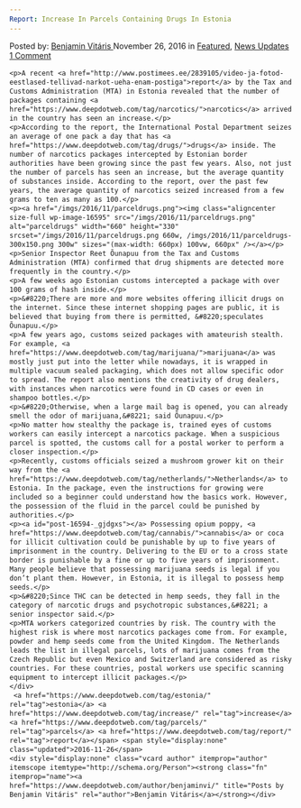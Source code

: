 ```yaml
---
Report: Increase In Parcels Containing Drugs In Estonia
---
```

<article class="post-listing post-16594 post type-post status-publish format-standard has-post-thumbnail hentry  tag-estonia tag-increase tag-parcels tag-report">
    <div class="post-inner">
        <span>Posted by: <a href="https://www.deepdotweb.com/author/benjaminvi/" title="">Benjamin Vitáris </a></span>
    <span>November 26, 2016</span>
    <span>in <a href="https://www.deepdotweb.com/category/deepdot-news/" rel="category tag">Featured</a>, <a href="https://www.deepdotweb.com/category/news-updates/" rel="category tag">News Updates</a></span>
    <span><a href="https://www.deepdotweb.com/2016/11/26/report-increase-parcels-containing-drugs-estonia/#comments">1 Comment</a></span>
    </p>
    <div class="clear"></div>
    
    <p>A recent <a href="http://www.postimees.ee/2839105/video-ja-fotod-eestlased-tellivad-narkot-ueha-enam-postiga">report</a> by the Tax and Customs Administration (MTA) in Estonia revealed that the number of packages containing <a href="https://www.deepdotweb.com/tag/narcotics/">narcotics</a> arrived in the country has seen an increase.</p>
    <p>According to the report, the International Postal Department seizes an average of one pack a day that has <a href="https://www.deepdotweb.com/tag/drugs/">drugs</a> inside. The number of narcotics packages intercepted by Estonian border authorities have been growing since the past few years. Also, not just the number of parcels has seen an increase, but the average quantity of substances inside. According to the report, over the past few years, the average quantity of narcotics seized increased from a few grams to ten as many as 100.</p>
    <p><a href="/imgs/2016/11/parceldrugs.png"><img class="aligncenter size-full wp-image-16595" src="/imgs/2016/11/parceldrugs.png" alt="parceldrugs" width="660" height="330" srcset="/imgs/2016/11/parceldrugs.png 660w, /imgs/2016/11/parceldrugs-300x150.png 300w" sizes="(max-width: 660px) 100vw, 660px" /></a></p>
    <p>Senior Inspector Reet Õunapuu from the Tax and Customs Administration (MTA) confirmed that drug shipments are detected more frequently in the country.</p>
    <p>A few weeks ago Estonian customs intercepted a package with over 100 grams of hash inside.</p>
    <p>&#8220;There are more and more websites offering illicit drugs on the internet. Since these internet shopping pages are public, it is believed that buying from there is permitted, &#8220;speculates Õunapuu.</p>
    <p>A few years ago, customs seized packages with amateurish stealth. For example, <a href="https://www.deepdotweb.com/tag/marijuana/">marijuana</a> was mostly just put into the letter while nowadays, it is wrapped in multiple vacuum sealed packaging, which does not allow specific odor to spread. The report also mentions the creativity of drug dealers, with instances when narcotics were found in CD cases or even in shampoo bottles.</p>
    <p>&#8220;Otherwise, when a large mail bag is opened, you can already smell the odor of marijuana,&#8221; said Õunapuu.</p>
    <p>No matter how stealthy the package is, trained eyes of customs workers can easily intercept a narcotics package. When a suspicious parcel is spotted, the customs call for a postal worker to perform a closer inspection.</p>
    <p>Recently, customs officials seized a mushroom grower kit on their way from the <a href="https://www.deepdotweb.com/tag/netherlands/">Netherlands</a> to Estonia. In the package, even the instructions for growing were included so a beginner could understand how the basics work. However, the possession of the fluid in the parcel could be punished by authorities.</p>
    <p><a id="post-16594-_gjdgxs"></a> Possessing opium poppy, <a href="https://www.deepdotweb.com/tag/cannabis/">cannabis</a> or coca for illicit cultivation could be punishable by up to five years of imprisonment in the country. Delivering to the EU or to a cross state border is punishable by a fine or up to five years of imprisonment. Many people believe that possessing marijuana seeds is legal if you don’t plant them. However, in Estonia, it is illegal to possess hemp seeds.</p>
    <p>&#8220;Since THC can be detected in hemp seeds, they fall in the category of narcotic drugs and psychotropic substances,&#8221; a senior inspector said.</p>
    <p>MTA workers categorized countries by risk. The country with the highest risk is where most narcotics packages come from. For example, powder and hemp seeds come from the United Kingdom. The Netherlands leads the list in illegal parcels, lots of marijuana comes from the Czech Republic but even Mexico and Switzerland are considered as risky countries. For these countries, postal workers use specific scanning equipment to intercept illicit packages.</p>
    </div>
     <a href="https://www.deepdotweb.com/tag/estonia/" rel="tag">estonia</a> <a href="https://www.deepdotweb.com/tag/increase/" rel="tag">increase</a> <a href="https://www.deepdotweb.com/tag/parcels/" rel="tag">parcels</a> <a href="https://www.deepdotweb.com/tag/report/" rel="tag">report</a></span> <span style="display:none" class="updated">2016-11-26</span>
    <div style="display:none" class="vcard author" itemprop="author" itemscope itemtype="http://schema.org/Person"><strong class="fn" itemprop="name"><a href="https://www.deepdotweb.com/author/benjaminvi/" title="Posts by Benjamin Vitáris" rel="author">Benjamin Vitáris</a></strong></div>
    
